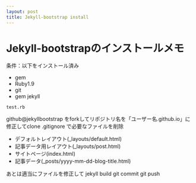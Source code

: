 ```yaml
---
layout: post
title: Jekyll-bootstrap install
---
```


# Jekyll-bootstrapのインストールメモ

条件：以下をインストール済み
* gem
* Ruby1.9
* git
* gem jekyll

```
test.rb
```

github@jekyllbootstrap をforkしてリポジトリ名を「ユーザー名.github.io」に修正してclone
.gitignore で必要なファイルを削除

* デフォルトレイアウト(_layouts/default.html)
* 記事データ用レイアウト(_layouts/post.html)
* サイトページ(index.html)
* 記事データ(_posts/yyyy-mm-dd-blog-title.html)


あとは適当にファイルを修正して
jekyll build
git commit
git push


